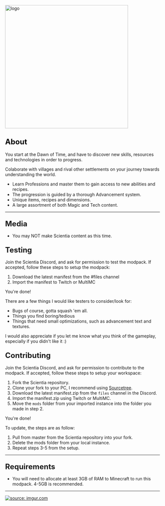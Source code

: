 <img src="https://i.imgur.com/FBp7Yic.png" alt="logo" width="400"/>

## <span style="color: #000000;"><span style="font-size: 24px;">About</span></span>

You start at the Dawn of Time, and have to discover new skills, resources and technologies in order to progress.

Colaborate with villages and rival other settlements on your journey towards understanding the world.

*   Learn Professions and master them to gain access to new abilities and recipes.  
*   The progression is guided by a thorough Advancement system.
*   Unique items, recipes and dimensions.
*   A large assortment of both Magic and Tech content.

* * *

### <span style="font-size: 24px;">Media</span>

*   You may NOT make Scientia content as this time.

### <span style="font-size: 24px;">Testing</span>

Join the Scientia Discord, and ask for permission to test the modpack. If accepted, follow these steps to setup the modpack:

1) Download the latest manifest from the #files channel
2) Import the manifest to Twitch or MultiMC

You're done!

There are a few things I would like testers to consider/look for:

* Bugs of course, gotta squash 'em all.
* Things you find boring/tedious
* Things that need small optimizations, such as advancement text and textures.

I would also appreciate if you let me know what you think of the gameplay, especially if you didn't like it :)

### <span style="font-size: 24px;">Contributing</span>

Join the Scientia Discord, and ask for permission to contribute to the modpack. If accepted, follow these steps to setup your workspace:

1) Fork the Scientia repository.
2) Clone your fork to your PC, I recommend using [Sourcetree](https://www.sourcetreeapp.com/).
3) Download the latest manifest.zip from the `files` channel in the Discord.
4) Import the manifest.zip using Twitch or MultiMC.
5) Move the `mods` folder from your imported instance into the folder you made in step 2.

You're done!

To update, the steps are as follow:

1) Pull from master from the Scientia repository into your fork.
2) Delete the mods folder from your local instance.
3) Repeat steps 3-5 from the setup.

* * *

### <span style="font-size: 24px;">Requirements</span>

*   You will need to allocate at least 3GB of RAM to Minecraft to run this modpack. 4-5GB is recommended.

* * *

[![](https://discordapp.com/assets/fc0b01fe10a0b8c602fb0106d8189d9b.png "source: imgur.com")](https://discord.gg/bZRcmju)
